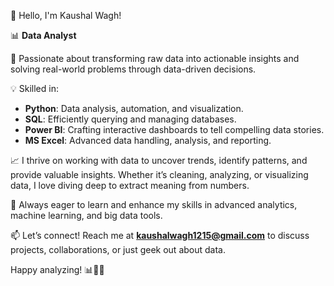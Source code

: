 👋 Hello, I'm Kaushal Wagh!  

📊 **Data Analyst**  

🚀 Passionate about transforming raw data into actionable insights and solving real-world problems through data-driven decisions.  

💡 Skilled in:  
- **Python**: Data analysis, automation, and visualization.  
- **SQL**: Efficiently querying and managing databases.  
- **Power BI**: Crafting interactive dashboards to tell compelling data stories.  
- **MS Excel**: Advanced data handling, analysis, and reporting.  

📈 I thrive on working with data to uncover trends, identify patterns, and provide valuable insights. Whether it’s cleaning, analyzing, or visualizing data, I love diving deep to extract meaning from numbers.  

🌱 Always eager to learn and enhance my skills in advanced analytics, machine learning, and big data tools.  

📫 Let’s connect! Reach me at **kaushalwagh1215@gmail.com** to discuss projects, collaborations, or just geek out about data.  

Happy analyzing! 📊👨‍💻  

<!---
Kaushalwagh15/Kaushalwagh15 is a ✨ special ✨ repository because its `README.md` (this file) appears on your GitHub profile.
You can click the Preview link to take a look at your changes.
--->  
